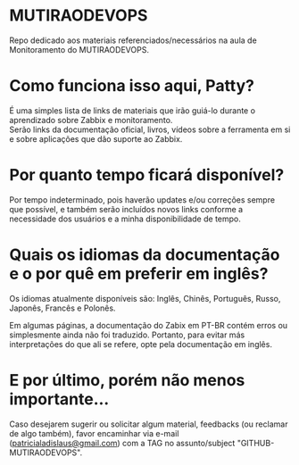 # MUTIRAODEVOPS
Repo dedicado aos materiais referenciados/necessários na aula de Monitoramento do MUTIRAODEVOPS.

# Como funciona isso aqui, Patty?
É uma simples lista de links de materiais que irão guiá-lo durante o aprendizado sobre Zabbix e monitoramento.  
Serão links da documentação oficial, livros, vídeos sobre a ferramenta em si e sobre aplicações que dão suporte ao Zabbix.

# Por quanto tempo ficará disponível?
Por tempo indeterminado, pois haverão updates e/ou correções sempre que possível, e também serão incluídos novos links conforme a necessidade dos usuários e a minha disponibilidade de tempo.

# Quais os idiomas da documentação e o por quê em preferir em inglês?
Os idiomas atualmente disponíveis são: Inglês, Chinês, Português, Russo, Japonês, Francês e Polonês.

Em algumas páginas, a documentação do Zabix em PT-BR contém erros ou simplesmente ainda não foi traduzido. Portanto, para evitar más interpretações do que ali se refere, opte pela documentação em inglês.

# E por último, porém não menos importante...
Caso desejarem sugerir ou solicitar algum material, feedbacks (ou reclamar de algo também), favor encaminhar via e-mail (patricialadislaus@gmail.com) com a TAG no assunto/subject "GITHUB-MUTIRAODEVOPS".
